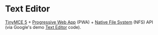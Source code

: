 # Text Editor

[TinyMCE 5](https://www.tiny.cloud/) + [Progressive Web App](https://web.dev/progressive-web-apps/) (PWA) + [Native File System](https://web.dev/native-file-system/) (NFS) API (via Google's demo [Text Editor](https://github.com/GoogleChromeLabs/text-editor) code).

